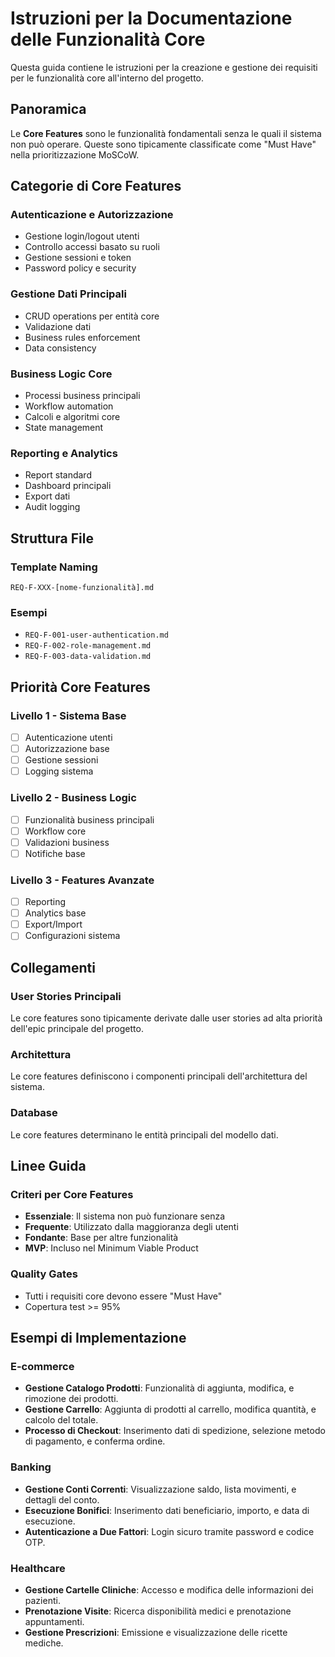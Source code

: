 # Istruzioni per la Documentazione delle Funzionalità Core

Questa guida contiene le istruzioni per la creazione e gestione dei requisiti per le funzionalità core all'interno del progetto.

## Panoramica

Le **Core Features** sono le funzionalità fondamentali senza le quali il sistema non può operare. Queste sono tipicamente classificate come "Must Have" nella prioritizzazione MoSCoW.

## Categorie di Core Features

### Autenticazione e Autorizzazione

- Gestione login/logout utenti
- Controllo accessi basato su ruoli
- Gestione sessioni e token
- Password policy e security

### Gestione Dati Principali

- CRUD operations per entità core
- Validazione dati
- Business rules enforcement
- Data consistency

### Business Logic Core

- Processi business principali
- Workflow automation
- Calcoli e algoritmi core
- State management

### Reporting e Analytics

- Report standard
- Dashboard principali
- Export dati
- Audit logging

## Struttura File

### Template Naming

`REQ-F-XXX-[nome-funzionalità].md`

### Esempi

- `REQ-F-001-user-authentication.md`
- `REQ-F-002-role-management.md`
- `REQ-F-003-data-validation.md`

## Priorità Core Features

### Livello 1 - Sistema Base

- [ ] Autenticazione utenti
- [ ] Autorizzazione base
- [ ] Gestione sessioni
- [ ] Logging sistema

### Livello 2 - Business Logic

- [ ] Funzionalità business principali
- [ ] Workflow core
- [ ] Validazioni business
- [ ] Notifiche base

### Livello 3 - Features Avanzate

- [ ] Reporting
- [ ] Analytics base
- [ ] Export/Import
- [ ] Configurazioni sistema

## Collegamenti

### User Stories Principali

Le core features sono tipicamente derivate dalle user stories ad alta priorità dell'epic principale del progetto.

### Architettura

Le core features definiscono i componenti principali dell'architettura del sistema.

### Database

Le core features determinano le entità principali del modello dati.

## Linee Guida

### Criteri per Core Features

- **Essenziale**: Il sistema non può funzionare senza
- **Frequente**: Utilizzato dalla maggioranza degli utenti
- **Fondante**: Base per altre funzionalità
- **MVP**: Incluso nel Minimum Viable Product

### Quality Gates

- Tutti i requisiti core devono essere "Must Have"
- Copertura test >= 95%

## Esempi di Implementazione

### E-commerce

- **Gestione Catalogo Prodotti**: Funzionalità di aggiunta, modifica, e rimozione dei prodotti.
- **Gestione Carrello**: Aggiunta di prodotti al carrello, modifica quantità, e calcolo del totale.
- **Processo di Checkout**: Inserimento dati di spedizione, selezione metodo di pagamento, e conferma ordine.

### Banking

- **Gestione Conti Correnti**: Visualizzazione saldo, lista movimenti, e dettagli del conto.
- **Esecuzione Bonifici**: Inserimento dati beneficiario, importo, e data di esecuzione.
- **Autenticazione a Due Fattori**: Login sicuro tramite password e codice OTP.

### Healthcare

- **Gestione Cartelle Cliniche**: Accesso e modifica delle informazioni dei pazienti.
- **Prenotazione Visite**: Ricerca disponibilità medici e prenotazione appuntamenti.
- **Gestione Prescrizioni**: Emissione e visualizzazione delle ricette mediche.
